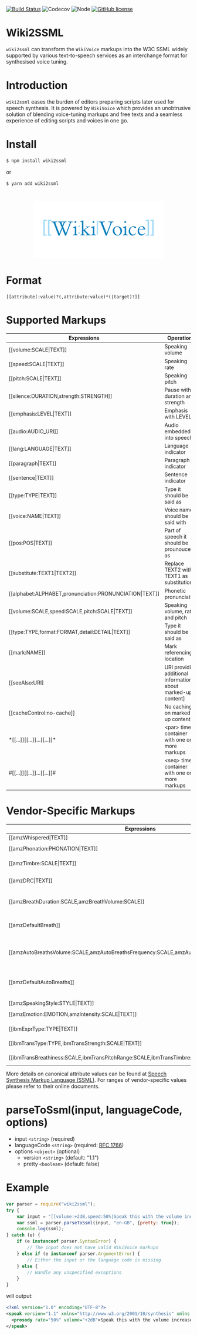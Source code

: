 [![Build Status](https://travis-ci.com/baxtree/wiki2ssml.svg?branch=master)](https://travis-ci.com/baxtree/wiki2ssml) ![Codecov](https://img.shields.io/codecov/c/github/baxtree/wiki2ssml) ![Node](https://img.shields.io/static/v1?label=node.js&message=&#8805;6.4.0&color=green) [![GitHub license](https://img.shields.io/github/license/baxtree/wiki2ssml)](https://github.com/baxtree/wiki2ssml/blob/master/LICENSE)


# Wiki2SSML

`wiki2ssml` can transform the `WikiVoice` markups into the W3C SSML widely supported by various text-to-speech services as an interchange format for synthesised voice tuning.

# Introduction
`wiki2ssml` eases the burden of editors preparing scripts later used for speech synthesis. It is powered by `WikiVoice` which provides an unobtrusive solution of blending voice-tuning markups and free texts and a seamless experience of editing scripts and voices in one go. 

# Install
```sh
$ npm install wiki2ssml
```
or 
```sh
$ yarn add wiki2ssml
```
#
<p align="center">
<img src="./figures/wikivoice.png" alt="WikiVoice"/>
</p>

# Format
```
[[attribute(:value)?(,attribute:value)*(|target)?]]
```
# Supported Markups
| Expressions        | Operations|
| ------------- |-------------|
| [[volume:SCALE&#124;TEXT]] | Speaking volume |
| [[speed:SCALE&#124;TEXT]] | Speaking rate |
| [[pitch:SCALE&#124;TEXT]] | Speaking pitch |
| [[silence:DURATION,strength:STRENGTH]] | Pause with duration and strength |
| [[emphasis:LEVEL&#124;TEXT]] | Emphasis with LEVEL |
| [[audio:AUDIO_URI]] | Audio embedded into speech|
| [[lang:LANGUAGE&#124;TEXT]] | Language indicator |
| [[paragraph&#124;TEXT]] | Paragraph indicator |
| [[sentence&#124;TEXT]] | Sentence indicator |
| [[type:TYPE&#124;TEXT]] | Type it should be said as |
| [[voice:NAME&#124;TEXT]] | Voice name it should be said with |
| [[pos:POS&#124;TEXT]] | Part of speech it should be prounouced as |
| [[substitute:TEXT1&#124;TEXT2]] | Replace TEXT2 with TEXT1 as substitution |
| [[alphabet:ALPHABET,pronunciation:PRONUNCIATION&#124;TEXT]] | Phonetic pronunciation |
| [[volume:SCALE,speed:SCALE,pitch:SCALE&#124;TEXT]] | Speaking volume, rate and pitch |
| [[type:TYPE,format:FORMAT,detail:DETAIL&#124;TEXT]] | Type it should be said as |
| [[mark:NAME]] | Mark referencing a location |
| [[seeAlso:URI] | URI providing additional information about marked-up content]
| [[cacheControl:no-cache]] | No caching on marked-up content |
| &#42;[[...]][[...]]...[[...]]&#42; | &#60;par&#62; time container with one or more markups|
| &#35;[[...]][[...]]...[[...]]&#35; | &#60;seq&#62; time container with one or more markups|

# Vendor-Specific Markups
| Expressions        | Operations|
| ------------- |-------------|
| [[amzWhispered&#124;TEXT]] | Whispering |
| [[amzPhonation:PHONATION&#124;TEXT]] | Speaking Softly |
| [[amzTimbre:SCALE&#124;TEXT]] | Controlling Timbre |
| [[amzDRC&#124;TEXT]] | Dynamic Range Compression |
| [[amzBreathDuration:SCALE,amzBreathVolume:SCALE]] | Breathing based on the manual model |
| [[amzDefaultBreath]] | Default breathing based on the manual model |
| [[amzAutoBreathsVolume:SCALE,amzAutoBreathsFrequency:SCALE,amzAutoBreathsDuration:SCALE&#124;TEXT]] | Breathing based on the automated model |
| [[amzDefaultAutoBreaths]] | Default breathing based on the automated model |
| [[amzSpeakingStyle:STYLE&#124;TEXT]] | Speaking style |
| [[amzEmotion:EMOTION,amzIntensity:SCALE&#124;TEXT]] | Speaking emotionally |
| [[ibmExprType:TYPE&#124;TEXT]] | Expressiveness type |
| [[ibmTransType:TYPE,ibmTransStrength:SCALE&#124;TEXT]] | Voice transformation |
| [[ibmTransBreathiness:SCALE,ibmTransPitchRange:SCALE,ibmTransTimbre:SCALE&#124;TEXT]] | Voice custom transformation |

More details on canonical attribute values can be found at [Speech Synthesis Markup Language (SSML)](https://www.w3.org/TR/speech-synthesis/). For ranges of vendor-specific values please refer to their online documents.

# parseToSsml(input, languageCode, options)
- input `<string>` (required)
- languageCode `<string>` (required: [RFC 1766](https://tools.ietf.org/html/rfc1766))
- options `<object>` (optional)
  - version `<string>` (default: "1.1")
  - pretty `<boolean>` (default: false)

# Example
```js
var parser = require("wiki2ssml");
try {
    var input = "[[volume:+2dB,speed:50%|Speak this with the volume increased by 2dB at half the default speech rate.]]";
    var ssml = parser.parseToSsml(input, "en-GB", {pretty: true});
    console.log(ssml);
} catch (e) {
    if (e instanceof parser.SyntaxError) {
        // The input does not have valid WikiVoice markups
    } else if (e instanceof parser.ArgumentError) {
        // Either the input or the language code is missing
    } else {
        // Handle any unspecified exceptions
    }
}
```
will output:
```xml
<?xml version="1.0" encoding="UTF-8"?>
<speak version="1.1" xmlns="http://www.w3.org/2001/10/synthesis" xmlns:xsi="http://www.w3.org/2001/XMLSchema-instance" xsi:schemaLocation="http://www.w3.org/2001/10/synthesis http://www.w3.org/TR/speech-synthesis/synthesis.xsd" xml:lang="en-GB">
  <prosody rate="50%" volume="+2dB">Speak this with the volume increased by 2dB at half the default speech rate.</prosody>
</speak>
```
